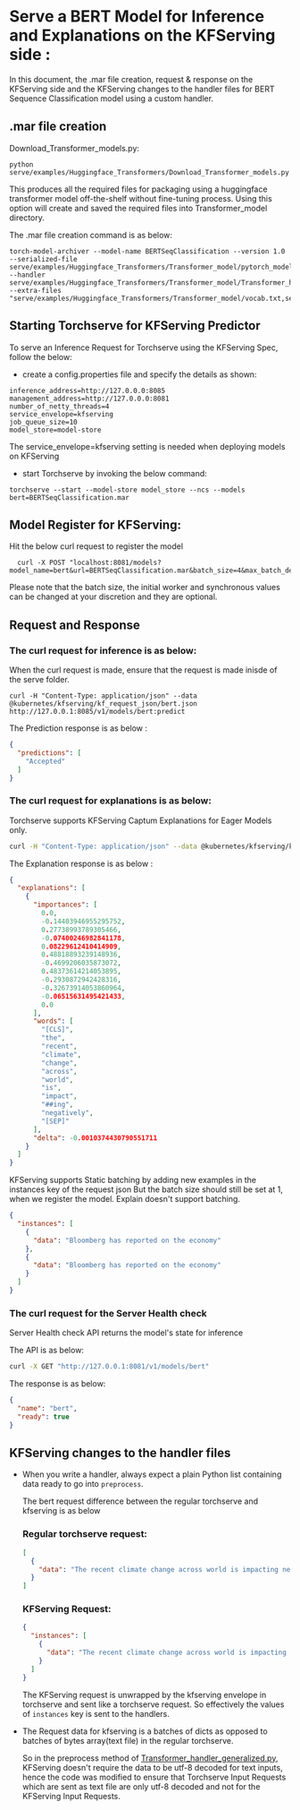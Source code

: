 # Serve a BERT Model for Inference and Explanations on the KFServing side :

In this document, the .mar file creation, request & response on the KFServing side and the KFServing changes to the handler files for BERT Sequence Classification model using a custom handler.


## .mar file creation

Download_Transformer_models.py:

`python serve/examples/Huggingface_Transformers/Download_Transformer_models.py`

This produces all the required files for packaging using a huggingface transformer model off-the-shelf without fine-tuning process. Using this option will create and saved the required files into Transformer_model directory. 

The .mar file creation command is as below:

```
torch-model-archiver --model-name BERTSeqClassification --version 1.0 --serialized-file serve/examples/Huggingface_Transformers/Transformer_model/pytorch_model.bin --handler serve/examples/Huggingface_Transformers/Transformer_model/Transformer_handler_generalized.py --extra-files "serve/examples/Huggingface_Transformers/Transformer_model/vocab.txt,serve/examples/Huggingface_Transformers/Transformer_model/config.json,serve/examples/Huggingface_Transformers/Transformer_model/setup_config.json,serve/examples/Huggingface_Transformers/Transformer_model/index_to_name.json"
```

## Starting Torchserve for KFServing Predictor
To serve an Inference Request for Torchserve using the KFServing Spec, follow the below:

* create a config.properties file and specify the details as shown:
```
inference_address=http://127.0.0.0:8085
management_address=http://127.0.0.0:8081
number_of_netty_threads=4
service_envelope=kfserving
job_queue_size=10
model_store=model-store

```
The service_envelope=kfserving setting is needed when deploying models on KFServing

* start Torchserve by invoking the below command:
```
torchserve --start --model-store model_store --ncs --models bert=BERTSeqClassification.mar

```

## Model Register for KFServing:

Hit the below curl request to register the model

```
  curl -X POST "localhost:8081/models?model_name=bert&url=BERTSeqClassification.mar&batch_size=4&max_batch_delay=5000&initial_workers=3&synchronous=true"
```
Please note that the batch size, the initial worker and synchronous values can be changed at your discretion and they are optional.

## Request and Response

### The curl request for inference is as below:

When the curl request is made, ensure that the request is made inisde of the serve folder.
```
curl -H "Content-Type: application/json" --data @kubernetes/kfserving/kf_request_json/bert.json http://127.0.0.1:8085/v1/models/bert:predict
```

The Prediction response is as below :

```json
{
  "predictions": [
    "Accepted"
  ]
}
```
### The curl request for explanations is as below:

Torchserve supports KFServing Captum Explanations for Eager Models only.

```bash
curl -H "Content-Type: application/json" --data @kubernetes/kfserving/kf_request_json/bert.json http://127.0.0.1:8085/v1/models/bert:explain
```

The Explanation response is as below :

```json
{
  "explanations": [
    {
      "importances": [
        0.0,
        -0.14403946955295752,
        0.27738993789305466,
        -0.07400246982841178,
        0.08229612410414909,
        0.48818893239148936,
        -0.4699206035873072,
        0.48373614214053895,
        -0.2930872942428316,
        -0.32673914053860964,
        -0.06515631495421433,
        0.0
      ],
      "words": [
        "[CLS]",
        "the",
        "recent",
        "climate",
        "change",
        "across",
        "world",
        "is",
        "impact",
        "##ing",
        "negatively",
        "[SEP]"
      ],
      "delta": -0.0010374430790551711
    }
  ]
}
```

KFServing supports Static batching by adding new examples in the instances key of the request json
But the batch size should still be set at 1, when we register the model. Explain doesn't support batching.

```json
{
  "instances": [
    {
      "data": "Bloomberg has reported on the economy"
    },
    {
      "data": "Bloomberg has reported on the economy"
    }
  ]
}
```


### The curl request for the Server Health check 

Server Health check API returns the model's state for inference

The API is as below:

```bash
curl -X GET "http://127.0.0.1:8081/v1/models/bert"
```

The response is as below:

```json
{
  "name": "bert",
  "ready": true
}
```

## KFServing changes to the handler files



* When you write a handler, always expect a plain Python list containing data ready to go into `preprocess`.

    The bert request difference between the regular torchserve and kfserving is as below

    ### Regular torchserve request:
    ```json
    [
      {
        "data": "The recent climate change across world is impacting negatively"
      }
    ]
    ```

    ### KFServing Request:
    ```json
    {
      "instances": [
        {
          "data": "The recent climate change across world is impacting negatively"
        }
      ]
    }
    
    ```

    The KFServing request is unwrapped by the kfserving envelope in torchserve  and sent like a torchserve request. So effectively the values of  `instances`  key is sent to the handlers.

        

* The Request data for kfserving  is a batches of dicts as opposed to batches of bytes array(text file) in the regular torchserve.

    So in the preprocess method of [Transformer_handler_generalized.py](https://github.com/pytorch/serve/blob/master/examples/Huggingface_Transformers/Transformer_handler_generalized.py), KFServing doesn't require the data to be utf-8 decoded for text inputs, hence the code was modified to ensure that Torchserve Input Requests which are sent as text file are only utf-8 decoded and not for the KFServing Input Requests.
    